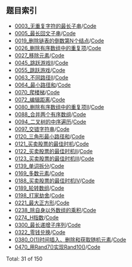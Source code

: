 ## 题目索引

  - [0003_无重复字符的最长子串](doc/content/0003/0003_无重复字符的最长子串.md)/[Code](0003/0003_无重复字符的最长子串.go)
  - [0005_最长回文子串](doc/content/0005/0005_最长回文子串.md)/[Code](0005/0005_最长回文子串.go)
  - [0019_删除链表的倒数第N个结点](doc/content/0019/0019_删除链表的倒数第N个结点.md)/[Code](0019/0019_删除链表的倒数第N个结点.go)
  - [0026_删除有序数组中的重复项](doc/content/0026/0026_删除有序数组中的重复项.md)/[Code](0026/0026_删除有序数组中的重复项.go)
  - [0027_移除元素](doc/content/0027/0027_移除元素.md)/[Code](0027/0027_移除元素.go)
  - [0045_跳跃游戏II](doc/content/0045/0045_跳跃游戏II.md)/[Code](0045/0045_跳跃游戏II.go)
  - [0055_跳跃游戏](doc/content/0055/0055_跳跃游戏.md)/[Code](0055/0055_跳跃游戏.go)
  - [0063_不同路径II](doc/content/0063/0063_不同路径II.md)/[Code](0063/0063_不同路径II.go)
  - [0064_最小路径和](doc/content/0064/0064_最小路径和.md)/[Code](0064/0064_最小路径和.go)
  - [0070_爬楼梯](doc/content/0070/0070_爬楼梯.md)/[Code](0070/0070_爬楼梯.go)
  - [0072_编辑距离](doc/content/0072/0072_编辑距离.md)/[Code](0072/0072_编辑距离.go)
  - [0080_删除有序数组中的重复项II](doc/content/0080/0080_删除有序数组中的重复项II.md)/[Code](0080/0080_删除有序数组中的重复项II.go)
  - [0088_合并两个有序数组](doc/content/0088/0088_合并两个有序数组.md)/[Code](0088/0088_合并两个有序数组.go)
  - [0094_二叉树的中序遍历](doc/content/0094/0094_二叉树的中序遍历.md)/[Code](0094/0094_二叉树的中序遍历.go)
  - [0097_交错字符串](doc/content/0097/0097_交错字符串.md)/[Code](0097/0097_交错字符串.go)
  - [0120_三角形最小路径和](doc/content/0120/0120_三角形最小路径和.md)/[Code](0120/0120_三角形最小路径和.go)
  - [0121_买卖股票的最佳时机](doc/content/0121/0121_买卖股票的最佳时机.md)/[Code](0121/0121_买卖股票的最佳时机.go)
  - [0122_买卖股票的最佳时机II](doc/content/0122/0122_买卖股票的最佳时机II.md)/[Code](0122/0122_买卖股票的最佳时机II.go)
  - [0123_买卖股票的最佳时机III](doc/content/0123/0123_买卖股票的最佳时机III.md)/[Code](0123/0123_买卖股票的最佳时机III.go)
  - [0139_单词拆分](doc/content/0139/0139_单词拆分.md)/[Code](0139/0139_单词拆分.go)
  - [0169_多数元素](doc/content/0169/0169_多数元素.md)/[Code](0169/0169_多数元素.go)
  - [0188_买卖股票的最佳时机IV](doc/content/0188/0188_买卖股票的最佳时机IV.md)/[Code](0188/0188_买卖股票的最佳时机IV.go)
  - [0189_轮转数组](doc/content/0189/0189_轮转数组.md)/[Code](0189/0189_轮转数组.go)
  - [0198_打家劫舍](doc/content/0198/0198_打家劫舍.md)/[Code](0198/0198_打家劫舍.go)
  - [0221_最大正方形](doc/content/0221/0221_最大正方形.md)/[Code](0221/0221_最大正方形.go)
  - [0238_除自身以外数组的乘积](doc/content/0238/0238_除自身以外数组的乘积.md)/[Code](0238/0238_除自身以外数组的乘积.go)
  - [0274_H指数](doc/content/0274/0274_H指数.md)/[Code](0274/0274_H指数.go)
  - [0300_最长递增子序列](doc/content/0300/0300_最长递增子序列.md)/[Code](0300/0300_最长递增子序列.go)
  - [0322_零钱兑换](doc/content/0322/0322_零钱兑换.md)/[Code](0322/0322_零钱兑换.go)
  - [0380_O(1)时间插入、删除和获取随机元素](doc/content/0380/0380_O(1)时间插入、删除和获取随机元素.md)/[Code](0380/0380_O(1)时间插入、删除和获取随机元素.go)
  - [0470_用Rand7()实现Rand10()](doc/content/0470/0470_用Rand7()实现Rand10().md)/[Code](0470/0470_用Rand7()实现Rand10().go)

Total: 31 of 150
